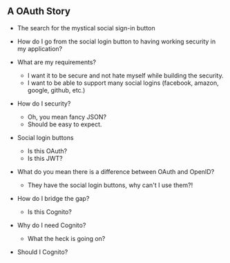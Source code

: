 A OAuth Story
----

- The search for the mystical social sign-in button

- How do I go from the social login button to having working security in my application?

- What are my requirements?
    - I want it to be secure and not hate myself while building the security.
    - I want to be able to support many social logins (facebook, amazon, google, github, etc.)
    
- How do I security?
    - Oh, you mean fancy JSON? 
    - Should be easy to expect.
    
- Social login buttons
    - Is this OAuth?
    - Is this JWT?
    
- What do you mean there is a difference between OAuth and OpenID? 
    - They have the social login buttons, why can't I use them?!
    
- How do I bridge the gap?
    - Is this Cognito?
    
- Why do I need Cognito?
    - What the heck is going on?
    
- Should I Cognito?
